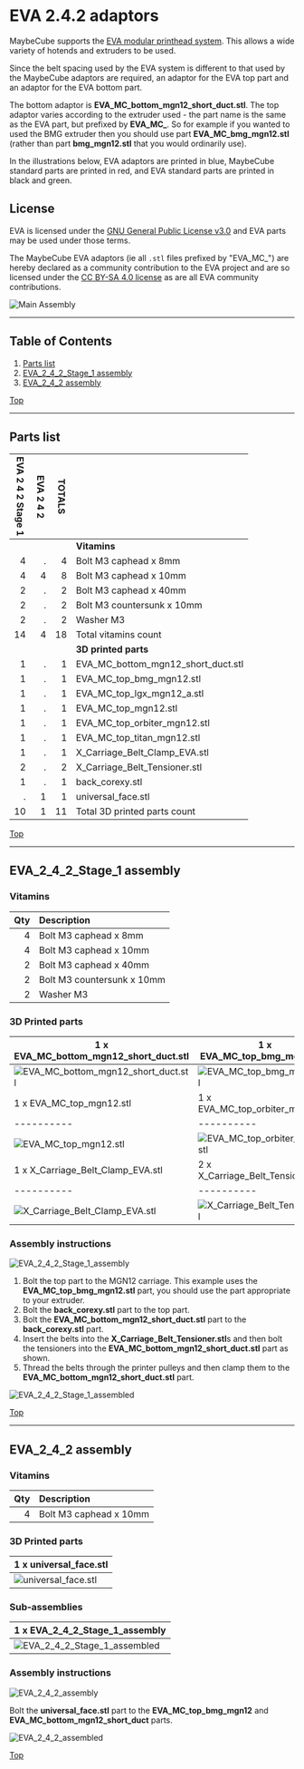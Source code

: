 <a name="TOP"></a>

# EVA 2.4.2 adaptors

MaybeCube supports the [EVA modular printhead system](https://main.eva-3d.page). This allows a wide variety of hotends
and extruders to be used.

Since the belt spacing used by the EVA system is different to that used by the MaybeCube
adaptors are required, an adaptor for the EVA top part and an adaptor for the EVA bottom part.

The bottom adaptor is **EVA_MC_bottom_mgn12_short_duct.stl**.
The top adaptor varies according to the extruder used - the part name is the same as the EVA part, but prefixed by **EVA_MC_**.
So for example if you wanted to used the BMG extruder then you should use part **EVA_MC_bmg_mgn12.stl**
(rather than part **bmg_mgn12.stl** that you would ordinarily use).

In the illustrations below, EVA adaptors are printed in blue, MaybeCube standard parts are printed in red, and EVA standard parts are
printed in black and green.

## License

EVA is licensed under the [GNU General Public License v3.0](https://github.com/EVA-3D/eva-main/blob/main/LICENSE)
and EVA parts may be used under those terms.

The MaybeCube EVA adaptors (ie all `.stl` files prefixed by "EVA_MC_") are hereby declared as a community contribution
to the EVA project and are so licensed under the [CC BY-SA 4.0 license](https://creativecommons.org/licenses/by-sa/4.0/)
as are all EVA community contributions.

![Main Assembly](assemblies/EVA_2_4_2_assembled.png)

<span></span>

---

## Table of Contents

1. [Parts list](#Parts_list)
1. [EVA_2_4_2_Stage_1 assembly](#EVA_2_4_2_Stage_1_assembly)
1. [EVA_2_4_2 assembly](#EVA_2_4_2_assembly)

<span></span>
[Top](#TOP)

---
<a name="Parts_list"></a>

## Parts list

| <span style="writing-mode: vertical-rl; text-orientation: mixed;">EVA 2 4 2 Stage 1</span> | <span style="writing-mode: vertical-rl; text-orientation: mixed;">EVA 2 4 2</span> | <span style="writing-mode: vertical-rl; text-orientation: mixed;">TOTALS</span> |  |
|-----:|-----:|------:|:-------------|
|      |      |       | **Vitamins** |
|   4  |   .  |    4  |  Bolt M3 caphead x  8mm |
|   4  |   4  |    8  |  Bolt M3 caphead x 10mm |
|   2  |   .  |    2  |  Bolt M3 caphead x 40mm |
|   2  |   .  |    2  |  Bolt M3 countersunk x 10mm |
|   2  |   .  |    2  |  Washer M3 |
|  14  |   4  |   18  | Total vitamins count |
|      |      |       | **3D printed parts** |
|   1  |   .  |    1  | EVA_MC_bottom_mgn12_short_duct.stl |
|   1  |   .  |    1  | EVA_MC_top_bmg_mgn12.stl |
|   1  |   .  |    1  | EVA_MC_top_lgx_mgn12_a.stl |
|   1  |   .  |    1  | EVA_MC_top_mgn12.stl |
|   1  |   .  |    1  | EVA_MC_top_orbiter_mgn12.stl |
|   1  |   .  |    1  | EVA_MC_top_titan_mgn12.stl |
|   1  |   .  |    1  | X_Carriage_Belt_Clamp_EVA.stl |
|   2  |   .  |    2  | X_Carriage_Belt_Tensioner.stl |
|   1  |   .  |    1  | back_corexy.stl |
|   .  |   1  |    1  | universal_face.stl |
|  10  |   1  |   11  | Total 3D printed parts count |

<span></span>
[Top](#TOP)

---
<a name="EVA_2_4_2_Stage_1_assembly"></a>

## EVA_2_4_2_Stage_1 assembly

### Vitamins

| Qty | Description |
|----:|:------------|
|   4 | Bolt M3 caphead x  8mm |
|   4 | Bolt M3 caphead x 10mm |
|   2 | Bolt M3 caphead x 40mm |
|   2 | Bolt M3 countersunk x 10mm |
|   2 | Washer M3 |

### 3D Printed parts

| 1 x EVA_MC_bottom_mgn12_short_duct.stl | 1 x EVA_MC_top_bmg_mgn12.stl | 1 x EVA_MC_top_lgx_mgn12_a.stl |
|----------|----------|----------|
| ![EVA_MC_bottom_mgn12_short_duct.stl](stls/EVA_MC_bottom_mgn12_short_duct.png) | ![EVA_MC_top_bmg_mgn12.stl](stls/EVA_MC_top_bmg_mgn12.png) | ![EVA_MC_top_lgx_mgn12_a.stl](stls/EVA_MC_top_lgx_mgn12_a.png) |
| 1 x EVA_MC_top_mgn12.stl | 1 x EVA_MC_top_orbiter_mgn12.stl | 1 x EVA_MC_top_titan_mgn12.stl |
|----------|----------|----------|
| ![EVA_MC_top_mgn12.stl](stls/EVA_MC_top_mgn12.png) | ![EVA_MC_top_orbiter_mgn12.stl](stls/EVA_MC_top_orbiter_mgn12.png) | ![EVA_MC_top_titan_mgn12.stl](stls/EVA_MC_top_titan_mgn12.png) |
| 1 x X_Carriage_Belt_Clamp_EVA.stl | 2 x X_Carriage_Belt_Tensioner.stl | 1 x back_corexy.stl |
|----------|----------|----------|
| ![X_Carriage_Belt_Clamp_EVA.stl](stls/X_Carriage_Belt_Clamp_EVA.png) | ![X_Carriage_Belt_Tensioner.stl](stls/X_Carriage_Belt_Tensioner.png) | ![back_corexy.stl](stls/back_corexy.png) |

### Assembly instructions

![EVA_2_4_2_Stage_1_assembly](assemblies/EVA_2_4_2_Stage_1_assembly.png)

1. Bolt the top part to the MGN12 carriage. This example uses the **EVA_MC_top_bmg_mgn12.stl** part, you should use the part
appropriate to your extruder.
2. Bolt the **back_corexy.stl** part to the top part.
3. Bolt the **EVA_MC_bottom_mgn12_short_duct.stl** part to the **back_corexy.stl** part.
4. Insert the belts into the **X_Carriage_Belt_Tensioner.stl**s and then bolt the tensioners into the
**EVA_MC_bottom_mgn12_short_duct.stl** part as shown.
5. Thread the belts through the printer pulleys and then clamp them to the **EVA_MC_bottom_mgn12_short_duct.stl** part.

![EVA_2_4_2_Stage_1_assembled](assemblies/EVA_2_4_2_Stage_1_assembled.png)

<span></span>
[Top](#TOP)

---
<a name="EVA_2_4_2_assembly"></a>

## EVA_2_4_2 assembly

### Vitamins

| Qty | Description |
|----:|:------------|
|   4 | Bolt M3 caphead x 10mm |

### 3D Printed parts

| 1 x universal_face.stl |
|----------|
| ![universal_face.stl](stls/universal_face.png) |

### Sub-assemblies

| 1 x EVA_2_4_2_Stage_1_assembly |
|----------|
| ![EVA_2_4_2_Stage_1_assembled](assemblies/EVA_2_4_2_Stage_1_assembled_tn.png) |

### Assembly instructions

![EVA_2_4_2_assembly](assemblies/EVA_2_4_2_assembly.png)

Bolt the **universal_face.stl** part to the **EVA_MC_top_bmg_mgn12** and **EVA_MC_bottom_mgn12_short_duct** parts.

![EVA_2_4_2_assembled](assemblies/EVA_2_4_2_assembled.png)

<span></span>
[Top](#TOP)
